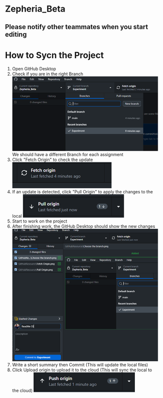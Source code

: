# Zepheria_Beta

Please notify other teammates when you start editing
---
# How to Sycn the Project
1. Open GitHub Desktop
2. Check if you are in the right Branch
![Check your branch](https://github.com/TBSKBJustin/Zepheria_Beta/blob/Experiment/GitHubResource/Choose%20the%20branch.png)
We should have a different Branch for each assignment
3. Click "Fetch Origin" to check the update
![Fetch Origin](https://github.com/TBSKBJustin/Zepheria_Beta/blob/Experiment/GitHubResource/Fetch%20Origin.png)
4. If an update is detected, click "Pull Origin" to apply the changes to the local
![Pull Origin](https://github.com/TBSKBJustin/Zepheria_Beta/blob/Experiment/GitHubResource/Pull%20Origin.png)
5. Start to work on the project
6. After finishing work, the GitHub Desktop should show the new changes
![Commit](https://github.com/TBSKBJustin/Zepheria_Beta/blob/Experiment/GitHubResource/Commit.png)
7. Write a short summary then Commit (This will update the local files)
8. Click Upload origin to upload it to the cloud (This will sync the local to the cloud)
    ![Commit](https://github.com/TBSKBJustin/Zepheria_Beta/blob/Experiment/GitHubResource/Push%20Origin.png)
 
